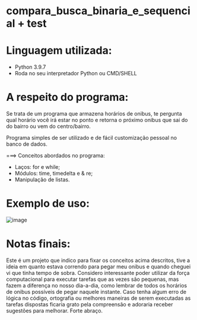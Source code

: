 # compara_busca_binaria_e_sequencial + test

# Linguagem utilizada:

  - Python 3.9.7
  - Roda no seu interpretador Python ou CMD/SHELL

# A respeito do programa:

  Se trata de um programa que armazena horários de onibus, te pergunta qual horário você irá estar no ponto e retorna o próximo onibus que 
  sai do do bairro ou vem do centro/bairro.
  
  Programa simples de ser utilizado e de fácil customização pessoal no banco de dados.
 
  ===> Conceitos abordados no programa:
  - Laços: for e while;
  - Módulos: time, timedelta e & re;
  - Manipulação de listas.

# Exemplo de uso:

  ![image](https://user-images.githubusercontent.com/95552879/158065242-3481a47e-7053-40cb-9e42-a04526b576a3.png)


# Notas finais:
  Este é um projeto que indico para fixar os conceitos acima descritos, tive a ideia em quanto estava correndo para pegar meu onibus e quando cheguei vi que tinha tempo de sobra.
  Considero interessante poder utilizar da força computacional para executar tarefas que as vezes são pequenas, mas fazem a diferença no nosso dia-a-dia, como lembrar de todos os horários de onibus possíveis de pegar naquele instante. Caso tenha algum erro de lógica no código, ortografia ou melhores maneiras de serem executadas as
  tarefas dispostas ficaria grato pela compreensão e adoraria receber sugestões para melhorar. Forte abraço.
  
